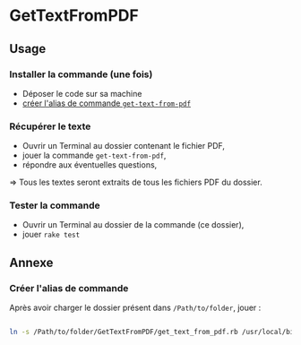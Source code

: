# GetTextFromPDF


## Usage

### Installer la commande (une fois)

* Déposer le code sur sa machine
* [créer l'alias de commande `get-text-from-pdf`](#make-alias)

### Récupérer le texte

* Ouvrir un Terminal au dossier contenant le fichier PDF,
* jouer la commande `get-text-from-pdf`,
* répondre aux éventuelles questions,

=> Tous les textes seront extraits de tous les fichiers PDF du dossier.

### Tester la commande

* Ouvrir un Terminal au dossier de la commande (ce dossier),
* jouer `rake test`

## Annexe

<a name="make-alias"></a>

### Créer l'alias de commande

Après avoir charger le dossier présent dans `/Path/to/folder`, jouer :

~~~bash

ln -s /Path/to/folder/GetTextFromPDF/get_text_from_pdf.rb /usr/local/bin/get-text-from-pdf

~~~
